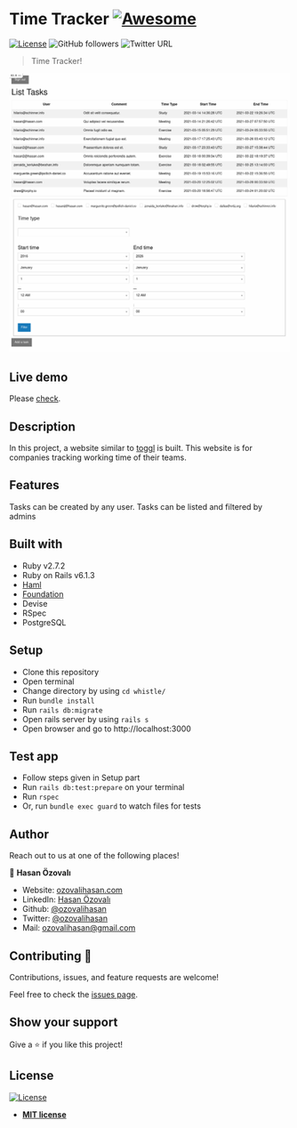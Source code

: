 # Time Tracker [![Awesome](https://cdn.rawgit.com/sindresorhus/awesome/d7305f38d29fed78fa85652e3a63e154dd8e8829/media/badge.svg)](https://github.com/ozovalihasan/time-track)

[![License](https://img.shields.io/badge/License-MIT-green.svg)]()
![GitHub followers](https://img.shields.io/github/followers/ozovalihasan?label=ozovalihasan&style=social)
![Twitter URL](https://img.shields.io/twitter/follow/ozovalihasan?label=Follow&style=social)


> Time Tracker!

![time-tracker](./app/assets/images/project.png)

## Live demo

Please [check](https://time-track-hasan.herokuapp.com/).
## Description

In this project, a website similar to [toggl](https://toggl.com/) is built. This website is for companies tracking working time of their teams.

## Features

Tasks can be created by any user.
Tasks can be listed and filtered by admins

## Built with

- Ruby v2.7.2
- Ruby on Rails v6.1.3
- [Haml](https://haml.info/)
- [Foundation](https://get.foundation/) 
- Devise
- RSpec
- PostgreSQL

## Setup

- Clone this repository
- Open terminal
- Change directory by using `cd whistle/`
- Run `bundle install`
- Run `rails db:migrate`
- Open rails server by using `rails s`
- Open browser and go to http://localhost:3000

## Test app

- Follow steps given in Setup part
- Run `rails db:test:prepare` on your terminal
- Run `rspec`
- Or, run `bundle exec guard` to watch files for tests

## Author

Reach out to us at one of the following places!

👤 **Hasan Özovalı**

- Website: [ozovalihasan.com](https://www.ozovalihasan.com/)
- LinkedIn: [Hasan Özovalı](https://www.linkedin.com/in/hasan-ozovali/)
- Github: [@ozovalihasan](https://github.com/ozovalihasan)
- Twitter: [@ozovalihasan](https://twitter.com/ozovalihasan)
- Mail: [ozovalihasan@gmail.com](mailto:ozovalihasan@gmail.com)

## Contributing 🤝

Contributions, issues, and feature requests are welcome!

Feel free to check the [issues page](https://github.com/ozovalihasan/time-track/issues).


## Show your support

Give a ⭐️ if you like this project!

## License

[![License](http://img.shields.io/:license-mit-blue.svg?style=flat-square)](http://badges.mit-license.org)

- **[MIT license](http://opensource.org/licenses/mit-license.php)**
